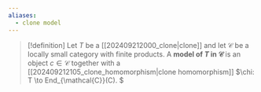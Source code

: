 ```yaml
---
aliases:
  - clone model
---
```

>[!definition]
>Let $T$ be a [[202409212000_clone|clone]] and let $\mathcal{C}$ be a locally small category with finite products. A **model of $T$ in $\mathcal{C}$** is an object $c \in \mathcal{C}$ together with a [[202409212105_clone_homomorphism|clone homomorphism]] $\chi: T \to End_{\mathcal{C}}(C).
>$ 



